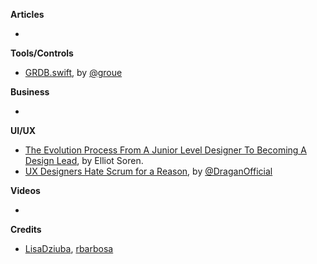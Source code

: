 
**Articles**

*


**Tools/Controls**

* [GRDB.swift](https://github.com/groue/GRDB.swift), by [@groue](https://twitter.com/groue)

**Business**

*

**UI/UX**

* [The Evolution Process From A Junior Level Designer To Becoming A Design Lead](https://uxdesign.cc/the-evolution-process-from-a-junior-level-designer-to-becoming-a-design-lead-5cde5fe1668c), by Elliot Soren.
* [UX Designers Hate Scrum for a Reason](http://kovacevic.io/ux-designers-hate-scrum-for-a-reason.html), by [@DraganOfficial](https://twitter.com/DraganOfficial)

**Videos**

*

**Credits**

* [LisaDziuba](https://github.com/LisaDziuba), [rbarbosa](https://github.com/rbarbosa)
